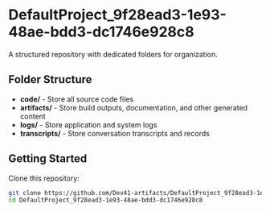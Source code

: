 # DefaultProject_9f28ead3-1e93-48ae-bdd3-dc1746e928c8
A structured repository with dedicated folders for organization.

## Folder Structure

- **code/** - Store all source code files
- **artifacts/** - Store build outputs, documentation, and other generated content
- **logs/** - Store application and system logs
- **transcripts/** - Store conversation transcripts and records

## Getting Started

Clone this repository:
```bash
git clone https://github.com/Dev41-artifacts/DefaultProject_9f28ead3-1e93-48ae-bdd3-dc1746e928c8
cd DefaultProject_9f28ead3-1e93-48ae-bdd3-dc1746e928c8
```
